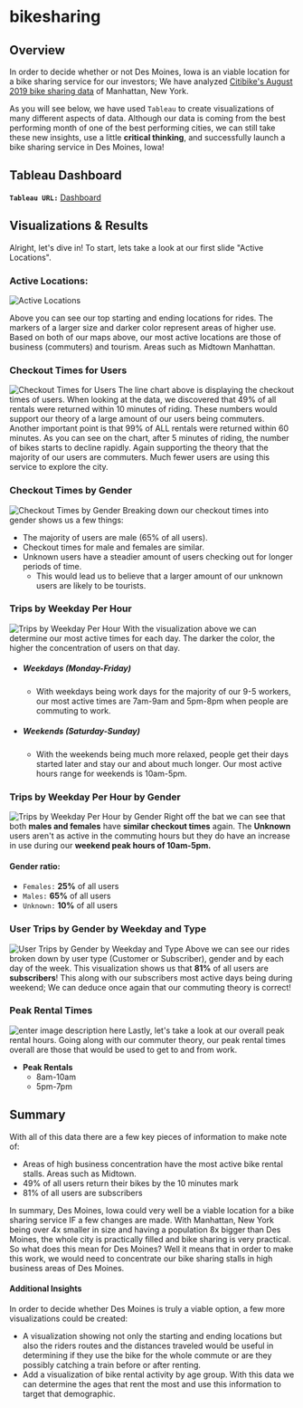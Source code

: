 # bikesharing
## Overview
In order to decide whether or not Des Moines, Iowa is an viable location for a bike sharing service for our investors; We have analyzed [Citibike's August 2019 bike sharing data](https://s3.amazonaws.com/tripdata/index.html) of Manhattan, New York.

As you will see below, we have used ```Tableau``` to create visualizations of many different aspects of data. Although our data is coming from the best performing month of one of the best performing cities, we can still take these new insights, use a little **critical thinking**, and successfully launch a bike sharing service in Des Moines, Iowa!

## Tableau Dashboard
**`Tableau URL:`** [Dashboard](https://public.tableau.com/app/profile/jack.jones6748/viz/BikeSharingAnalysis-ManhattanNewYork/BikeShareAnalysis?publish=yes)

## Visualizations & Results
Alright, let's dive in! To start, lets take a look at our first slide "Active Locations".
### Active Locations:
![Active Locations](https://github.com/StickySitch/bikesharing/blob/main/resources/Active%20Locations.png)

Above you can see our top starting and ending locations for rides. The markers of a larger size and darker color represent areas of higher use. Based on both of our maps above, our most active locations are those of business (commuters) and tourism. Areas such as Midtown Manhattan. 

### Checkout Times for Users
![Checkout Times for Users](https://github.com/StickySitch/bikesharing/blob/main/resources/Checkout%20Times%20for%20Users.png)
The line chart above is displaying the checkout times of users. When looking at the data, we discovered that 49% of all rentals were returned within 10 minutes of riding. These numbers would support our theory of a large amount of our users being commuters.
Another important point is that 99% of ALL rentals were returned within 60 minutes.  As you can see on the chart, after 5 minutes of riding, the number of bikes starts to decline rapidly. Again supporting the theory that the majority of our users are commuters. Much fewer users are using this service to explore the city.

### Checkout Times by Gender
![Checkout Times by Gender](https://github.com/StickySitch/bikesharing/blob/main/resources/Checkout%20Times%20by%20Gender.png)
Breaking down our checkout times into gender shows us a few things:
- The majority of users are male (65% of all users).
- Checkout times for male and females are similar.
- Unknown users have a steadier amount of users checking out for longer periods of time.
	- This would lead us to believe that a larger amount of our unknown users are likely to be tourists.
### Trips by Weekday Per Hour
![Trips by Weekday Per Hour](https://github.com/StickySitch/bikesharing/blob/main/resources/Trips%20by%20Weekday%20per%20Hour.png)
With the visualization above we can determine our most active times for each day. The darker the color, the higher the concentration of users on that day.
- ##### Weekdays (Monday-Friday)
	-	With weekdays being work days for the majority of our 9-5 workers, our most active times are 7am-9am and 5pm-8pm when people are commuting to work.
- ##### Weekends (Saturday-Sunday)
	-	With the weekends being much more relaxed, people get their days started later and stay our and about much longer. Our most active hours range for weekends is 10am-5pm.
### Trips by Weekday Per Hour by Gender
![Trips by Weekday Per Hour by Gender](https://github.com/StickySitch/bikesharing/blob/main/resources/Trips%20by%20Gender%20%28Weekday%20per%20Hour%29.png)
Right off the bat we can see that both **males and females** have **similar checkout times** again. The **Unknown** users aren't as active in the commuting hours but they do have an increase in use during our **weekend peak hours of 10am-5pm.**
#### Gender ratio:
- ```Females:``` **25%** of all users
- ```Males:``` **65%** of all users
- ```Unknown:``` **10%** of all users

### User Trips by Gender by Weekday and Type
![User Trips by Gender by Weekday and Type](https://github.com/StickySitch/bikesharing/blob/main/resources/tripsbygenderbyweekday.png)
Above we can see our rides broken down by user type (Customer or Subscriber), gender and by each day of the week. This visualization shows us that **81%** of all users are **subscribers**! This along with our subscribers most active days being during weekend; We can deduce once again that our commuting theory is correct!

### Peak Rental Times
![enter image description here](https://github.com/StickySitch/bikesharing/blob/main/resources/Peak%20Hours.png)
Lastly, let's take a look at our overall peak rental hours. Going along with our commuter theory, our peak rental times overall are those that would be used to get to and from work. 
- **Peak Rentals**
	- 8am-10am
	- 5pm-7pm

## Summary
With all of this data there are a few key pieces of information to make note of:
- Areas of high business concentration have the most active bike rental stalls. Areas such as Midtown.
- 49% of all users return their bikes by the 10 minutes mark
- 81% of all users are subscribers

In summary, Des Moines, Iowa could very well be a viable location for a bike sharing service IF a few changes are made. With Manhattan, New York being over 4x smaller in size and having a population 8x bigger than Des Moines, the whole city is practically filled and bike sharing is very practical. So what does this mean for Des Moines? Well it means that in order to make this work, we would need to concentrate our bike sharing stalls in high business areas of Des Moines.

#### Additional Insights
In order to decide whether Des Moines is truly a viable option, a few more visualizations could be created:
- A visualization showing not only the starting and ending locations but also the riders routes and the distances traveled would be useful in determining if they use the bike for the whole commute or are they possibly catching a train before or after renting.
- Add a visualization of bike rental activity by age group. With this data we can determine the ages that rent the most and use this information to target that demographic.
